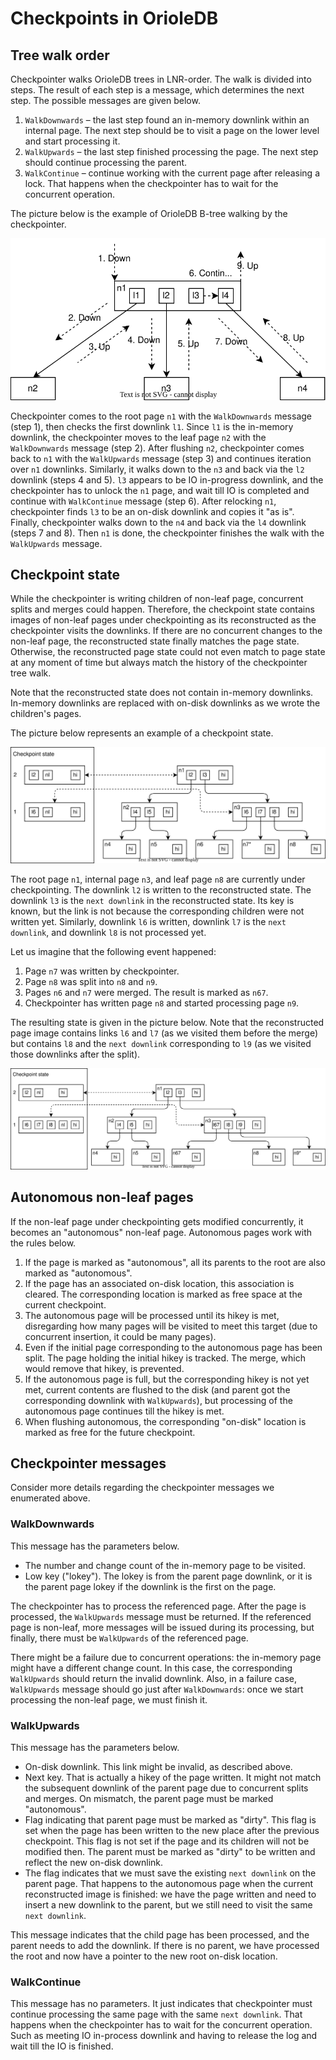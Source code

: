 Checkpoints in OrioleDB
=======================

Tree walk order
---------------

Checkpointer walks OrioleDB trees in LNR-order.  The walk is divided into steps.  The result of each step is a message, which determines the next step.  The possible messages are given below.

 1.  `WalkDownwards` – the last step found an in-memory downlink within an internal page.  The next step should be to visit a page on the lower level and start processing it.
 2.  `WalkUpwards` – the last step finished processing the page.  The next step should continue processing the parent.
 3.  `WalkContinue` – continue working with the current page after releasing a lock.  That happens when the checkpointer has to wait for the concurrent operation.

The picture below is the example of OrioleDB B-tree walking by the checkpointer.

![Checkpoint walk the tree](checkpoint_walk.svg)

Checkpointer comes to the root page `n1` with the `WalkDownwards` message (step 1), then checks the first downlink `l1`.  Since `l1` is the in-memory downlink, the checkpointer moves to the leaf page `n2` with the `WalkDownwards` message (step 2).  After flushing `n2`, checkpointer comes back to `n1` with the `WalkUpwards` message (step 3) and continues iteration over `n1` downlinks.  Similarly, it walks down to the `n3` and back via the `l2` downlink (steps 4 and 5).  `l3` appears to be IO in-progress downlink, and the checkpointer has to unlock the `n1` page, and wait till IO is completed and continue with `WalkContinue` message (step 6).  After relocking `n1`, checkpointer finds `l3` to be an on-disk downlink and copies it "as is".   Finally, checkpointer walks down to the `n4` and back via the `l4` downlink (steps 7 and 8).  Then `n1` is done, the checkpointer finishes the walk with the `WalkUpwards` message.

Checkpoint state
----------------

While the checkpointer is writing children of non-leaf page, concurrent splits and merges could happen.  Therefore, the checkpoint state contains images of non-leaf pages under checkpointing as its reconstructed as the checkpointer visits the downlinks.  If there are no concurrent changes to the non-leaf page, the reconstructed state finally matches the page state.  Otherwise, the reconstructed page state could not even match to page state at any moment of time but always match the history of the checkpointer tree walk.

Note that the reconstructed state does not contain in-memory downlinks.  In-memory downlinks are replaced with on-disk downlinks as we wrote the children's pages.

The picture below represents an example of a checkpoint state.

![Checkpoint state 1](checkpoint_state_1.svg)

The root page `n1`, internal page `n3`, and leaf page `n8` are currently under checkpointing.  The downlink `l2` is written to the reconstructed state.  The downlink `l3` is the `next downlink` in the reconstructed state.  Its key is known, but the link is not because the corresponding children were not written yet.  Similarly, downlink `l6` is written, downlink `l7` is the `next downlink`, and downlink `l8` is not processed yet.

Let us imagine that the following event happened:

 1.  Page `n7` was written by checkpointer.
 2.  Page `n8` was split into `n8` and `n9`.
 3.  Pages `n6` and `n7` were merged.  The result is marked as `n67`.
 4.  Checkpointer has written page `n8` and started processing page `n9`.

The resulting state is given in the picture below.  Note that the reconstructed page image contains links `l6` and `l7` (as we visited them before the merge) but contains `l8` and the `next downlink` corresponding to `l9` (as we visited those downlinks after the split).

![Checkpoint state 1](checkpoint_state_2.svg)

Autonomous non-leaf pages
-------------------------

If the non-leaf page under checkpointing gets modified concurrently, it becomes an "autonomous" non-leaf page.  Autonomous pages work with the rules below.

 1.  If the page is marked as "autonomous", all its parents to the root are also marked as "autonomous".
 2.  If the page has an associated on-disk location, this association is cleared.  The corresponding location is marked as free space at the current checkpoint.
 3.  The autonomous page will be processed until its hikey is met, disregarding how many pages will be visited to meet this target (due to concurrent insertion, it could be many pages).
 4.  Even if the initial page corresponding to the autonomous page has been split.  The page holding the initial hikey is tracked.  The merge, which would remove that hikey, is prevented.
 5.  If the autonomous page is full, but the corresponding hikey is not yet met, current contents are flushed to the disk (and parent got the corresponding downlink with `WalkUpwards`), but processing of the autonomous page continues till the hikey is met.
 6.  When flushing autonomous, the corresponding "on-disk" location is marked as free for the future checkpoint.

Checkpointer messages
---------------------

Consider more details regarding the checkpointer messages we enumerated above.

### WalkDownwards

This message has the parameters below.

 * The number and change count of the in-memory page to be visited.
 * Low key ("lokey").  The lokey is from the parent page downlink, or it is the parent page lokey if the downlink is the first on the page.

The checkpointer has to process the referenced page.  After the page is processed, the `WalkUpwards` message must be returned.  If the referenced page is non-leaf, more messages will be issued during its processing, but finally, there must be `WalkUpwards` of the referenced page.

There might be a failure due to concurrent operations: the in-memory page might have a different change count.  In this case, the corresponding `WalkUpwards` should return the invalid downlink.  Also, in a failure case, `WalkUpwards` message should go just after `WalkDownwards`: once we start processing the non-leaf page, we must finish it.

### WalkUpwards

This message has the parameters below.

 * On-disk downlink.  This link might be invalid, as described above.
 * Next key.  That is actually a hikey of the page written.  It might not match the subsequent downlink of the parent page due to concurrent splits and merges.  On mismatch, the parent page must be marked "autonomous".
 * Flag indicating that parent page must be marked as "dirty".  This flag is set when the page has been written to the new place after the previous checkpoint.  This flag is not set if the page and its children will not be modified then.  The parent must be marked as "dirty" to be written and reflect the new on-disk downlink.
 * The flag indicates that we must save the existing `next downlink` on the parent page.  That happens to the autonomous page when the current reconstructed image is finished: we have the page written and need to insert a new downlink to the parent, but we still need to visit the same `next downlink`.

This message indicates that the child page has been processed, and the parent needs to add the downlink.  If there is no parent, we have processed the root and now have a pointer to the new root on-disk location.

### WalkContinue

This message has no parameters.  It just indicates that checkpointer must continue processing the same page with the same `next downlink`.  That happens when the checkpointer has to wait for the concurrent operation.  Such as meeting IO in-process downlink and having to release the log and wait till the IO is finished.
